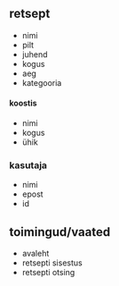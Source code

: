 
## retsept
- nimi
- pilt
- juhend
- kogus
- aeg
- kategooria

#### koostis
- nimi
- kogus
- ühik

### kasutaja
- nimi
- epost
- id

## toimingud/vaated
- avaleht
- retsepti sisestus
- retsepti otsing
